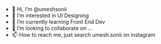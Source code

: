 - 👋 Hi, I’m @umeshsonii
- 👀 I’m interested in UI Designing
- 🌱 I’m currently learning Front End Dev
- 💞️ I’m looking to collaborate on ...
- 📫 How to reach me, just search umesh.sonii on instagram

<!---
umeshsonii/umeshsonii is a ✨ special ✨ repository because its `README.md` (this file) appears on your GitHub profile.
You can click the Preview link to take a look at your changes.
--->
